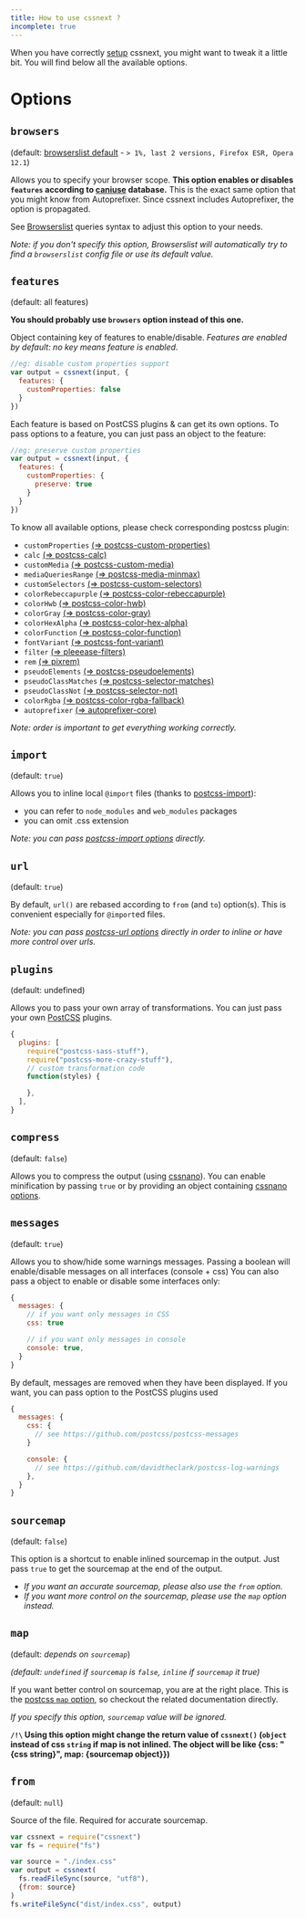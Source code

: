 ```yaml
---
title: How to use cssnext ?
incomplete: true
---
```


When you have correctly [setup](/setup/) cssnext, you might want to tweak it a
little bit. You will find below all the available options.

# Options

## `browsers`

(default: [browserslist default](https://github.com/ai/browserslist#readme) - `> 1%, last 2 versions, Firefox ESR, Opera 12.1`)

Allows you to specify your browser scope.
**This option enables or disables `features` according to [caniuse](http://caniuse.com/) database.**
This is the exact same option that you might know from Autoprefixer.
Since cssnext includes Autoprefixer, the option is propagated.

See [Browserslist](https://github.com/ai/browserslist#queries) queries syntax to adjust this option to your needs.

_Note: if you don't specify this option, Browserslist will automatically try to find a `browserslist`
config file or use its default value._

## `features`

(default: all features)

**You should probably use `browsers` option instead of this one.**

Object containing key of features to enable/disable.
_Features are enabled by default: no key means feature is enabled_.

```js
//eg: disable custom properties support
var output = cssnext(input, {
  features: {
    customProperties: false
  }
})
```

Each feature is based on PostCSS plugins & can get its own options.
To pass options to a feature, you can just pass an object to the feature:

```js
//eg: preserve custom properties
var output = cssnext(input, {
  features: {
    customProperties: {
      preserve: true
    }
  }
})
```

To know all available options, please check corresponding postcss plugin:

- `customProperties` [(=> postcss-custom-properties)](https://www.npmjs.com/package/postcss-custom-properties)
- `calc` [(=> postcss-calc)](https://www.npmjs.com/package/postcss-calc)
- `customMedia` [(=> postcss-custom-media)](https://www.npmjs.com/package/postcss-custom-media)
- `mediaQueriesRange` [(=> postcss-media-minmax)](https://www.npmjs.com/package/postcss-media-minmax)
- `customSelectors` [(=> postcss-custom-selectors)](https://www.npmjs.com/package/postcss-custom-selectors)
- `colorRebeccapurple` [(=> postcss-color-rebeccapurple)](https://www.npmjs.com/package/postcss-color-rebeccapurple)
- `colorHwb` [(=> postcss-color-hwb)](https://www.npmjs.com/package/postcss-color-hwb)
- `colorGray` [(=> postcss-color-gray)](https://www.npmjs.com/package/postcss-color-gray)
- `colorHexAlpha` [(=> postcss-color-hex-alpha)](https://www.npmjs.com/package/postcss-color-hex-alpha)
- `colorFunction` [(=> postcss-color-function)](https://www.npmjs.com/package/postcss-color-function)
- `fontVariant` [(=> postcss-font-variant)](https://www.npmjs.com/package/postcss-font-variant)
- `filter` [(=> pleeease-filters)](https://www.npmjs.com/package/pleeease-filters)
- `rem` [(=> pixrem)](https://www.npmjs.com/package/pixrem)
- `pseudoElements` [(=> postcss-pseudoelements)](https://www.npmjs.com/package/postcss-pseudoelements)
- `pseudoClassMatches` [(=> postcss-selector-matches)](https://www.npmjs.com/package/postcss-selector-matches)
- `pseudoClassNot` [(=> postcss-selector-not)](https://www.npmjs.com/package/postcss-selector-not)
- `colorRgba` [(=> postcss-color-rgba-fallback)](https://www.npmjs.com/package/postcss-color-rgba-fallback)
- `autoprefixer` [(=> autoprefixer-core)](https://www.npmjs.com/package/autoprefixer-core)

_Note: order is important to get everything working correctly._

## `import`

(default: `true`)

Allows you to inline local `@import` files (thanks to [postcss-import](https://github.com/postcss/postcss-import#readme)):

* you can refer to `node_modules` and `web_modules` packages
* you can omit .css extension

_Note: you can pass [postcss-import options](https://github.com/postcss/postcss-import#readme) directly._

## `url`

(default: `true`)

By default, `url()` are rebased according to `from` (and `to`) option(s). This is convenient especially for `@import`ed files.

_Note: you can pass [postcss-url options](https://github.com/postcss/postcss-url#options) directly in order to inline or have more control over urls._

## `plugins`

(default: undefined)

Allows you to pass your own array of transformations. You can just pass your own
[PostCSS](https://github.com/postcss/postcss) plugins.

```js
{
  plugins: [
    require("postcss-sass-stuff"),
    require("postcss-more-crazy-stuff"),
    // custom transformation code
    function(styles) {

    },
  ],
}
```

## `compress`

(default: `false`)

Allows you to compress the output (using [cssnano](https://github.com/ben-eb/cssnano)).
You can enable minification by passing `true` or by providing an object containing [cssnano options](https://github.com/ben-eb/cssnano#options).

## `messages`

(default: `true`)

Allows you to show/hide some warnings messages.
Passing a boolean will enable/disable messages on all interfaces (console + css)
You can also pass a object to enable or disable some interfaces only:


```js
{
  messages: {
    // if you want only messages in CSS
    css: true

    // if you want only messages in console
    console: true,
  }
}
```

By default, messages are removed when they have been displayed.
If you want, you can pass option to the PostCSS plugins used

```js
{
  messages: {
    css: {
      // see https://github.com/postcss/postcss-messages
    }

    console: {
      // see https://github.com/davidtheclark/postcss-log-warnings
    },
  }
}
```

## `sourcemap`

(default: `false`)

This option is a shortcut to enable inlined sourcemap in the output.
Just pass `true` to get the sourcemap at the end of the output.

- _If you want an accurate sourcemap, please also use the `from` option._
- _If you want more control on the sourcemap, please use the `map` option instead._

## `map`

(default: _depends on `sourcemap`_)

_(default: `undefined` if `sourcemap` is `false`, `inline` if `sourcemap` it true)_

If you want better control on sourcemap, you are at the right place.
This is the [postcss `map` option](https://github.com/postcss/postcss#source-map-1), so checkout the related documentation directly.

_If you specify this option, `sourcemap` value will be ignored._

**`/!\` Using this option might change the return value of `cssnext()` (`object` instead of css `string` if map is not inlined. The object will be like {css: "{css string}", map: {sourcemap object}})**

## `from`

(default: `null`)

Source of the file. Required for accurate sourcemap.

```js
var cssnext = require("cssnext")
var fs = require("fs")

var source = "./index.css"
var output = cssnext(
  fs.readFileSync(source, "utf8"),
  {from: source}
)
fs.writeFileSync("dist/index.css", output)
```
